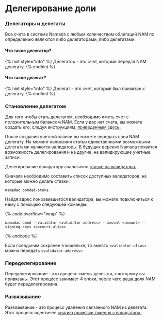 # Делегирование доли

### Делегаторы и делегаты

Все счета в системе Namada с любым количеством облигаций NAM по определению являются либо делегаторами, либо делегатами.

#### Что такое делегатор?

{% hint style="info" %}
Делегатор - это счет, который передал NAM делегату.
{% endhint %}

#### Что такое делегат?

{% hint style="info" %}
Делегат - это счет, который был привязан к делегату.
{% endhint %}

### Становление делегатом

Для того чтобы стать делегатом, необходимо иметь счет с положительным балансом NAM. Если у вас нет счета, вы можете создать его, следуя инструкциям, [приведенным здесь.](prozrachnye-scheta/)

После создания учетной записи вы можете передать свои NAM делегату. На момент написания статьи единственными возможными делегатами являются валидаторы. В будущих версиях Namada появится возможность делегирования и на другие, не валидирующие учетные записи.

Делегирование валидатору аналогично [ставке на валидатора.](../rukovodstvo-dlya-operatorov/validatory-namada/svyazyvanie-staking.md)

Сначала необходимо составить список доступных валидаторов, на которые можно делать ставки:

```
namadac bonded-stake
```

Найдя адрес понравившегося валидатора, вы можете подключиться к нему с помощью следующей команды:

{% code overflow="wrap" %}
```
namadac bond --validator <validator-address> --amount <amount> --signing-keys <account-alias>
```
{% endcode %}

Если псевдоним сохранен в кошельке, то вместо `<validator-alias>` можно передать `<validator-address>`.

### Переделегирование

Переделегирование - это процесс смены делегата, к которому вы привязаны. Этот процесс занимает 4 эпохи, после чего ваша доля NAM будет переделегирована.

### Развязывание

Развязывание - это процесс удаления связанного NAM из делегата. Этот процесс идентичен [снятию привязки токенов с валидатора.](../rukovodstvo-dlya-operatorov/validatory-namada/svyazyvanie-staking.md)
